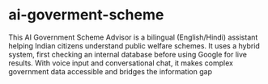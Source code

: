 # ai-goverment-scheme
This AI Government Scheme Advisor is a bilingual (English/Hindi) assistant helping Indian citizens understand public welfare schemes. It uses a hybrid system, first checking an internal database before using Google for live results. With voice input and conversational chat, it makes complex government data accessible and bridges the information gap
